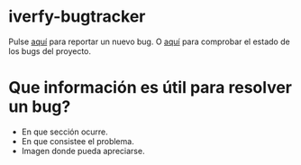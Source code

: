 # iverfy-bugtracker
Pulse [aquí](https://github.com/adrianlopez87/iverfy-bugtracker/issues/new) para reportar un nuevo bug. O [aquí](https://github.com/adrianlopez87/iverfy-bugtracker/issues) para comprobar el estado de los bugs del proyecto.

Que información es útil para resolver un bug?
==============================================

* En que sección ocurre.
* En que consistee el problema.
* Imagen donde pueda apreciarse.
